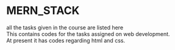 # MERN_STACK
all the tasks given in the course are listed here
<br>
This contains codes for the tasks assigned on web development.
<br>
At present it has codes regarding html and css.
